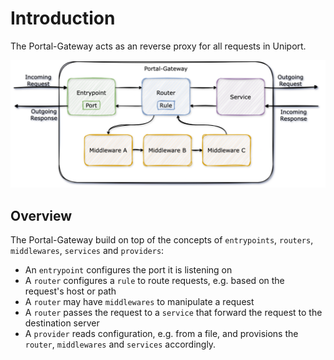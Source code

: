 # Introduction

The Portal-Gateway acts as an reverse proxy for all requests in Uniport.

![Concept Overview](data/Concept.png)

## Overview

The Portal-Gateway build on top of the concepts of `entrypoints`, `routers`, `middlewares`, `services` and `providers`:

- An `entrypoint` configures the port it is listening on
- A `router` configures a `rule` to route requests, e.g. based on the request's host or path
- A `router` may have `middlewares` to manipulate a request
- A `router` passes the request to a `service` that forward the request to the destination server
- A `provider` reads configuration, e.g. from a file, and provisions the `router`, `middlewares` and `services` accordingly.
